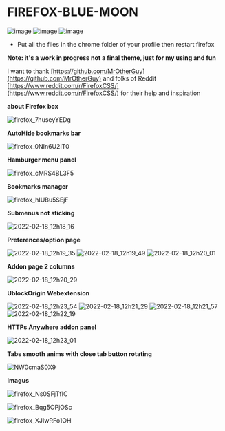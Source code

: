 # FIREFOX-BLUE-MOON

![image](https://user-images.githubusercontent.com/40931468/227821754-e56f8803-f164-44a5-a50e-6d6817fdd1c1.png)
![image](https://user-images.githubusercontent.com/40931468/227821668-3afce98b-520a-4a1c-85a5-3eefd1680671.png)
![image](https://user-images.githubusercontent.com/40931468/227821822-75ec5bcf-6758-4da7-abbc-17352a4b349e.png)

- Put all the files in the chrome folder of your profile then restart firefox

**Note: it's a work in progress not a final theme, just for my using and fun**

I want to thank [https://github.com/MrOtherGuy](https://github.com/MrOtherGuy) and folks of Reddit [https://www.reddit.com/r/FirefoxCSS/](https://www.reddit.com/r/FirefoxCSS/) for their help and inspiration

**about Firefox box**

![firefox_7nuseyYEDg](https://user-images.githubusercontent.com/40931468/182013803-396c9607-bc57-485c-b754-4781cc87a966.gif)


**AutoHide bookmarks bar**

![firefox_0NIn6U2IT0](https://user-images.githubusercontent.com/40931468/154449746-d4c5271b-4e10-483b-a4d2-0fdfc8503fdd.gif)

**Hamburger menu panel**

![firefox_cMRS4BL3F5](https://user-images.githubusercontent.com/40931468/154450078-32d7428b-eb1f-4db2-914f-f0df9b605cd8.gif)

**Bookmarks manager**

![firefox_hIUBu5SEjF](https://user-images.githubusercontent.com/40931468/154450639-aa368cbf-efc2-4da2-b2c7-65631bf8150d.gif)

**Submenus not sticking**

![2022-02-18_12h18_16](https://user-images.githubusercontent.com/40931468/154674119-3c010bd8-05c5-4759-a8ef-ee68007e9ca6.png)

**Preferences/option page**

![2022-02-18_12h19_35](https://user-images.githubusercontent.com/40931468/154674142-3bb87bea-f5a2-4664-a9ae-82e3ea8f3889.png)
![2022-02-18_12h19_49](https://user-images.githubusercontent.com/40931468/154674185-d8841841-8f80-4f7a-aa2a-86f50d50c83a.png)
![2022-02-18_12h20_01](https://user-images.githubusercontent.com/40931468/154674193-c130e5b9-b200-41ed-8784-ca8461063c70.png)

**Addon page 2 columns**

![2022-02-18_12h20_29](https://user-images.githubusercontent.com/40931468/154674196-129c4d13-ceef-4797-bc0e-b9ba55fede26.png)

**UblockOrigin Webextension**

![2022-02-18_12h23_54](https://user-images.githubusercontent.com/40931468/154674213-9c4349b9-ac57-44ed-8d29-6a2d1754383d.png)
![2022-02-18_12h21_29](https://user-images.githubusercontent.com/40931468/154674227-d29116bf-83f9-42f1-b641-a3bdcbd481ab.png)
![2022-02-18_12h21_57](https://user-images.githubusercontent.com/40931468/154674234-1b9e5987-8556-4345-b269-b04eb47b2ab0.png)
![2022-02-18_12h22_19](https://user-images.githubusercontent.com/40931468/154842789-a9931756-15ef-4e59-a1f9-623197cd017f.png)


**HTTPs Anywhere addon panel**

![2022-02-18_12h23_01](https://user-images.githubusercontent.com/40931468/154674266-7714e916-3b7f-4e84-a577-e330e8daaa36.png)

**Tabs smooth anims with close tab button rotating**

![NW0cmaS0X9](https://user-images.githubusercontent.com/40931468/154704526-bd006d61-9787-46d7-8bf5-ba99716c7e8a.gif)

**Imagus**

![firefox_Ns0SFjTfIC](https://user-images.githubusercontent.com/40931468/161104347-72342da8-322f-4ea8-84c1-8254b4cb018d.png)

![firefox_Bqg5OPjOSc](https://user-images.githubusercontent.com/40931468/161104357-44054e0d-1cd3-461a-8f1d-a82085206924.png)

![firefox_XJIwRFo1OH](https://user-images.githubusercontent.com/40931468/161104373-51ed3849-4400-4256-b7a0-d06ae3c4d06a.png)

          
          





      
      

  


